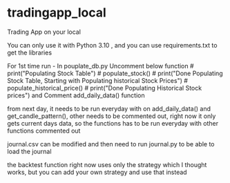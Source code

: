 # tradingapp_local
Trading App on your local

You can only use it with Python 3.10 , and you can use requirements.txt to get the libraries

For 1st time run -
In pouplate_db.py Uncomment below function
    # print("Populating Stock Table")
    # populate_stock()
    # print("Done Populating Stock Table, Starting with Populating historical Stock Prices")
    # populate_historical_price()
    # print("Done Populating Historical Stock prices")
and Comment 
    add_daily_data() function

from next day, it needs to be run everyday with on add_daily_data() and get_candle_pattern(), other needs to be commented out, 
right now it only gets current days data, so the functions has to be run everyday with other functions commented out

journal.csv can be modified and then need to run journal.py to be able to load the journal

the backtest function right now uses only the strategy which I thought works, but you can add your own strategy and use that instead
